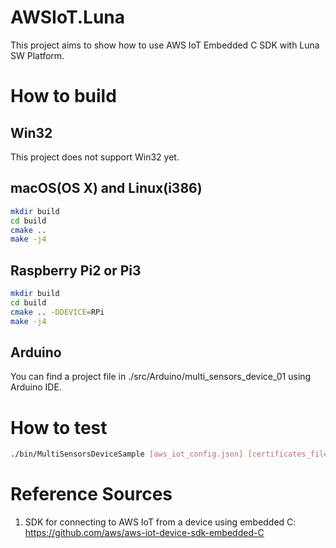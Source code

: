 # AWSIoT.Luna
This project aims to show how to use AWS IoT Embedded C SDK with Luna SW Platform.

# How to build
## Win32
This project does not support Win32 yet.

## macOS(OS X) and Linux(i386)
```bash
mkdir build
cd build
cmake ..
make -j4
```

## Raspberry Pi2 or Pi3
```bash
mkdir build
cd build
cmake .. -DDEVICE=RPi
make -j4
```

## Arduino
You can find a project file in ./src/Arduino/multi_sensors_device_01 using Arduino IDE.

# How to test
```bash
./bin/MultiSensorsDeviceSample [aws_iot_config.json] [certificates_file_path]
```

# Reference Sources
1. SDK for connecting to AWS IoT from a device using embedded C: https://github.com/aws/aws-iot-device-sdk-embedded-C
